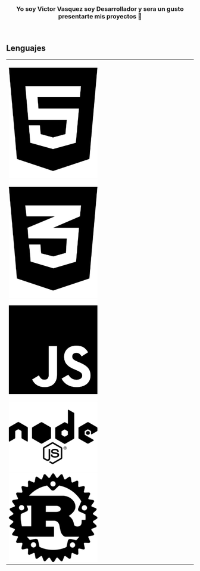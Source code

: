 ### <div align="center">Yo soy Victor Vasquez soy Desarrollador y sera un gusto presentarte mis proyectos 🚀</div>  

<br/>  


## Lenguajes 
<table><tr><td valign="top" width="33%">
<div align="center">  
<img src="https://raw.githubusercontent.com/VictorVasquezZT2005/VictorVasquezZT2005-Cloud/main/img/html5.svg">
<img src="https://raw.githubusercontent.com/VictorVasquezZT2005/VictorVasquezZT2005-Cloud/main/img/css.svg">
<img src="https://raw.githubusercontent.com/VictorVasquezZT2005/VictorVasquezZT2005-Cloud/main/img/js.svg">
<img src="https://raw.githubusercontent.com/VictorVasquezZT2005/VictorVasquezZT2005-Cloud/main/img/node.svg">
<img src="https://raw.githubusercontent.com/VictorVasquezZT2005/VictorVasquezZT2005-Cloud/main/img/rust.svg">
</div></td><td valign="top" width="33%">
